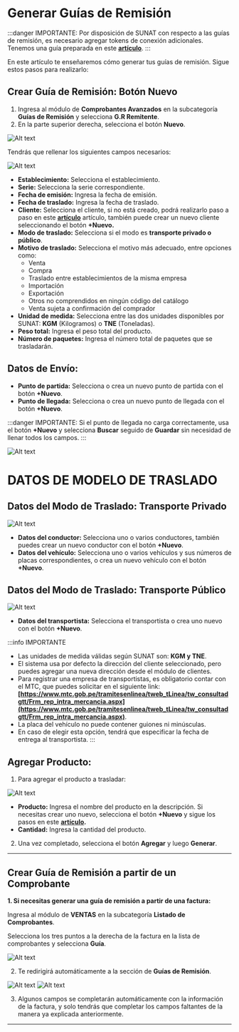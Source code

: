 # Generar Guías de Remisión

:::danger IMPORTANTE:
Por disposición de SUNAT con respecto a las guías de remisión, es necesario agregar tokens de conexión adicionales. Tenemos una guía preparada en este **[artículo](https://fastura.github.io/documentacion/comprobantes-avanzados/Generar-guías-de-remision)**.
:::

En este artículo te enseñaremos cómo generar tus guías de remisión. Sigue estos pasos para realizarlo:

## Crear Guía de Remisión: Botón Nuevo

1. Ingresa al módulo de **Comprobantes Avanzados** en la subcategoría **Guías de Remisión** y selecciona **G.R Remitente**.
2. En la parte superior derecha, selecciona el botón **Nuevo**.

![Alt text](img/guiactualizada1.jpg)

Tendrás que rellenar los siguientes campos necesarios:

![Alt text](img/guiactualizada2.jpg)

- **Establecimiento:** Selecciona el establecimiento.
- **Serie:** Selecciona la serie correspondiente.
- **Fecha de emisión:** Ingresa la fecha de emisión.
- **Fecha de traslado:** Ingresa la fecha de traslado.
- **Cliente:** Selecciona el cliente, si no está creado, podrá realizarlo paso a paso en este **[artículo](https://fastura.github.io/documentacion/clientes/Clientes-creacion-individual)** artículo, también puede crear un nuevo cliente seleccionando el botón **+Nuevo.**
- **Modo de traslado:** Selecciona si el modo es **transporte privado o público**.
- **Motivo de traslado:** Selecciona el motivo más adecuado, entre opciones como:
  - Venta
  - Compra
  - Traslado entre establecimientos de la misma empresa
  - Importación
  - Exportación
  - Otros no comprendidos en ningún código del catálogo
  - Venta sujeta a confirmación del comprador
- **Unidad de medida:** Selecciona entre las dos unidades disponibles por SUNAT: **KGM** (Kilogramos) o **TNE** (Toneladas).
- **Peso total:** Ingresa el peso total del producto.
- **Número de paquetes:** Ingresa el número total de paquetes que se trasladarán.

## Datos de Envío:


- **Punto de partida:** Selecciona o crea un nuevo punto de partida con el botón **+Nuevo**.
- **Punto de llegada:** Selecciona o crea un nuevo punto de llegada con el botón **+Nuevo**.

:::danger IMPORTANTE:
Si el punto de llegada no carga correctamente, usa el botón **+Nuevo** y selecciona **Buscar** seguido de **Guardar** sin necesidad de llenar todos los campos.
:::

![Alt text](img/guiactualizada5.jpg)

# DATOS DE MODELO DE TRASLADO 



## Datos del Modo de Traslado: Transporte Privado

![Alt text](img/guiactualizada6.jpg)

- **Datos del conductor:** Selecciona uno o varios conductores, también puedes crear un nuevo conductor con el botón **+Nuevo**.
- **Datos del vehículo:** Selecciona uno o varios vehículos y sus números de placas correspondientes, o crea un nuevo vehículo con el botón **+Nuevo**.

## Datos del Modo de Traslado: Transporte Público

![Alt text](img/guiactualizada3.jpg)

- **Datos del transportista:** Selecciona el transportista o crea uno nuevo con el botón **+Nuevo**.

:::info IMPORTANTE
- Las unidades de medida válidas según SUNAT son: **KGM y TNE**.
- El sistema usa por defecto la dirección del cliente seleccionado, pero puedes agregar una nueva dirección desde el módulo de clientes.
- Para registrar una empresa de transportistas, es obligatorio contar con el MTC, que puedes solicitar en el siguiente link:
  **[https://www.mtc.gob.pe/tramitesenlinea/tweb_tLinea/tw_consultadgtt/Frm_rep_intra_mercancia.aspx](https://www.mtc.gob.pe/tramitesenlinea/tweb_tLinea/tw_consultadgtt/Frm_rep_intra_mercancia.aspx)**.
- La placa del vehículo no puede contener guiones ni minúsculas.
- En caso de elegir esta opción, tendrá que especificar la fecha de entrega al transportista.
:::

## Agregar Producto:

1. Para agregar el producto a trasladar:

![Alt text](img/remisin3%20(1).jpg)

   - **Producto:** Ingresa el nombre del producto en la descripción. Si necesitas crear uno nuevo, selecciona el botón **+Nuevo** y sigue los pasos en este **[artículo](https://fastura.github.io/documentacion/productos-servicios/Productos-Creacion-basica).**
   - **Cantidad:** Ingresa la cantidad del producto.

2. Una vez completado, selecciona el botón **Agregar** y luego **Generar**.

---

## Crear Guía de Remisión a partir de un Comprobante

**1. Si necesitas generar una guía de remisión a partir de una factura:**

Ingresa al módulo de **VENTAS** en la subcategoría **Listado de Comprobantes**.

Selecciona los tres puntos a la derecha de la factura en la lista de comprobantes y selecciona **Guía**.

![Alt text](img/remisin4.jpg)

2. Te redirigirá automáticamente a la sección de **Guías de Remisión**.

![Alt text](img/remisin5.jpg)
![Alt text](img/remisin6.jpg)

3. Algunos campos se completarán automáticamente con la información de la factura, y solo tendrás que completar los campos faltantes de la manera ya explicada anteriormente.

---
